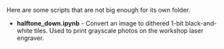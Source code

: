 Here are some scripts that are not big enough for its own folder.

* **halftone_down.ipynb** - Convert an image to dithered 1-bit black-and-white tiles. Used to print grayscale photos on the workshop laser engraver.
